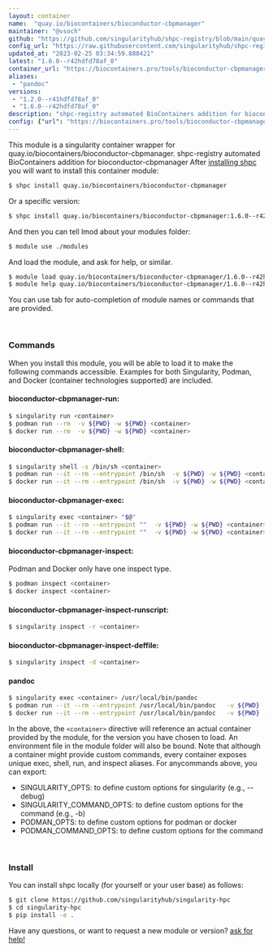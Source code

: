 ```yaml
---
layout: container
name:  "quay.io/biocontainers/bioconductor-cbpmanager"
maintainer: "@vsoch"
github: "https://github.com/singularityhub/shpc-registry/blob/main/quay.io/biocontainers/bioconductor-cbpmanager/container.yaml"
config_url: "https://raw.githubusercontent.com/singularityhub/shpc-registry/main/quay.io/biocontainers/bioconductor-cbpmanager/container.yaml"
updated_at: "2023-02-25 03:34:59.880421"
latest: "1.6.0--r42hdfd78af_0"
container_url: "https://biocontainers.pro/tools/bioconductor-cbpmanager"
aliases:
 - "pandoc"
versions:
 - "1.2.0--r41hdfd78af_0"
 - "1.6.0--r42hdfd78af_0"
description: "shpc-registry automated BioContainers addition for bioconductor-cbpmanager"
config: {"url": "https://biocontainers.pro/tools/bioconductor-cbpmanager", "maintainer": "@vsoch", "description": "shpc-registry automated BioContainers addition for bioconductor-cbpmanager", "latest": {"1.6.0--r42hdfd78af_0": "sha256:d8c4f8c3b14926c9c6ef1728997c8766e75ff328870dde6b718027eaa7efa7ee"}, "tags": {"1.2.0--r41hdfd78af_0": "sha256:47136786aabc12b8aa3441eb8cc24fa03c190141fff42eef838fc626ad43648b", "1.6.0--r42hdfd78af_0": "sha256:d8c4f8c3b14926c9c6ef1728997c8766e75ff328870dde6b718027eaa7efa7ee"}, "docker": "quay.io/biocontainers/bioconductor-cbpmanager", "aliases": {"pandoc": "/usr/local/bin/pandoc"}}
---
```


This module is a singularity container wrapper for quay.io/biocontainers/bioconductor-cbpmanager.
shpc-registry automated BioContainers addition for bioconductor-cbpmanager
After [installing shpc](#install) you will want to install this container module:


```bash
$ shpc install quay.io/biocontainers/bioconductor-cbpmanager
```

Or a specific version:

```bash
$ shpc install quay.io/biocontainers/bioconductor-cbpmanager:1.6.0--r42hdfd78af_0
```

And then you can tell lmod about your modules folder:

```bash
$ module use ./modules
```

And load the module, and ask for help, or similar.

```bash
$ module load quay.io/biocontainers/bioconductor-cbpmanager/1.6.0--r42hdfd78af_0
$ module help quay.io/biocontainers/bioconductor-cbpmanager/1.6.0--r42hdfd78af_0
```

You can use tab for auto-completion of module names or commands that are provided.

<br>

### Commands

When you install this module, you will be able to load it to make the following commands accessible.
Examples for both Singularity, Podman, and Docker (container technologies supported) are included.

#### bioconductor-cbpmanager-run:

```bash
$ singularity run <container>
$ podman run --rm  -v ${PWD} -w ${PWD} <container>
$ docker run --rm  -v ${PWD} -w ${PWD} <container>
```

#### bioconductor-cbpmanager-shell:

```bash
$ singularity shell -s /bin/sh <container>
$ podman run --it --rm --entrypoint /bin/sh  -v ${PWD} -w ${PWD} <container>
$ docker run --it --rm --entrypoint /bin/sh  -v ${PWD} -w ${PWD} <container>
```

#### bioconductor-cbpmanager-exec:

```bash
$ singularity exec <container> "$@"
$ podman run --it --rm --entrypoint ""  -v ${PWD} -w ${PWD} <container> "$@"
$ docker run --it --rm --entrypoint ""  -v ${PWD} -w ${PWD} <container> "$@"
```

#### bioconductor-cbpmanager-inspect:

Podman and Docker only have one inspect type.

```bash
$ podman inspect <container>
$ docker inspect <container>
```

#### bioconductor-cbpmanager-inspect-runscript:

```bash
$ singularity inspect -r <container>
```

#### bioconductor-cbpmanager-inspect-deffile:

```bash
$ singularity inspect -d <container>
```


#### pandoc

```bash
$ singularity exec <container> /usr/local/bin/pandoc
$ podman run --it --rm --entrypoint /usr/local/bin/pandoc   -v ${PWD} -w ${PWD} <container> -c " $@"
$ docker run --it --rm --entrypoint /usr/local/bin/pandoc   -v ${PWD} -w ${PWD} <container> -c " $@"
```



In the above, the `<container>` directive will reference an actual container provided
by the module, for the version you have chosen to load. An environment file in the
module folder will also be bound. Note that although a container
might provide custom commands, every container exposes unique exec, shell, run, and
inspect aliases. For anycommands above, you can export:

 - SINGULARITY_OPTS: to define custom options for singularity (e.g., --debug)
 - SINGULARITY_COMMAND_OPTS: to define custom options for the command (e.g., -b)
 - PODMAN_OPTS: to define custom options for podman or docker
 - PODMAN_COMMAND_OPTS: to define custom options for the command

<br>

### Install

You can install shpc locally (for yourself or your user base) as follows:

```bash
$ git clone https://github.com/singularityhub/singularity-hpc
$ cd singularity-hpc
$ pip install -e .
```

Have any questions, or want to request a new module or version? [ask for help!](https://github.com/singularityhub/singularity-hpc/issues)